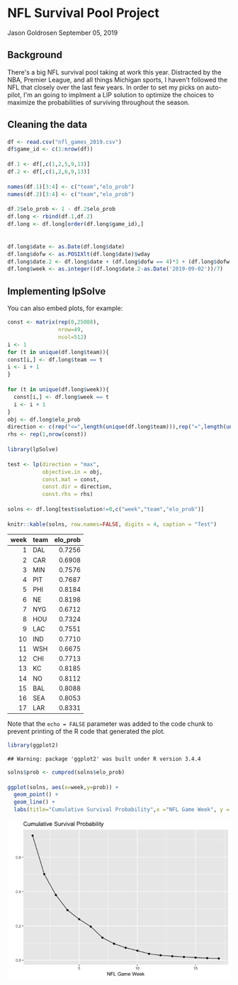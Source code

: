 NFL Survival Pool Project
================
Jason Goldrosen
September 05, 2019

Background
----------

There's a big NFL survival pool taking at work this year. Distracted by the NBA, Premier League, and all things Michigan sports, I haven't followed the NFL that closely over the last few years. In order to set my picks on auto-pilot, I'm an going to implment a LIP solution to optimize the choices to maximize the probabilities of surviving throughout the season.

Cleaning the data
-----------------

``` r
df <- read.csv("nfl_games_2019.csv")
df$game_id <- c(1:nrow(df))

df.1 <- df[,c(1,2,5,9,13)]
df.2 <- df[,c(1,2,6,9,13)]

names(df.1)[3:4] <- c("team","elo_prob")
names(df.2)[3:4] <- c("team","elo_prob")

df.2$elo_prob <- 1 - df.2$elo_prob
df.long <- rbind(df.1,df.2)
df.long <- df.long[order(df.long$game_id),]


df.long$date <- as.Date(df.long$date) 
df.long$dofw <- as.POSIXlt(df.long$date)$wday
df.long$date.2 <- df.long$date + (df.long$dofw == 4)*3 + (df.long$dofw == 1)*(-1) + (df.long$dofw == 6) + 1 
df.long$week <- as.integer((df.long$date.2-as.Date('2019-09-02'))/7)
```

Implementing lpSolve
--------------------

You can also embed plots, for example:

``` r
const <- matrix(rep(0,25088), 
                nrow=49, 
                ncol=512)
i <- 1
for (t in unique(df.long$team)){
const[i,] <- df.long$team == t
i <- i + 1
}

for (t in unique(df.long$week)){
  const[i,] <- df.long$week == t
  i <- i + 1
}
obj <- df.long$elo_prob
direction <- c(rep("<=",length(unique(df.long$team))),rep("=",length(unique(df.long$week))))
rhs <- rep(1,nrow(const))

library(lpSolve)

test <- lp(direction = "max", 
           objective.in = obj, 
           const.mat = const, 
           const.dir = direction, 
           const.rhs = rhs)

solns <- df.long[test$solution!=0,c("week","team","elo_prob")]

knitr::kable(solns, row.names=FALSE, digits = 4, caption = "Test")
```

|  week| team |  elo\_prob|
|-----:|:-----|----------:|
|     1| DAL  |     0.7256|
|     2| CAR  |     0.6908|
|     3| MIN  |     0.7576|
|     4| PIT  |     0.7687|
|     5| PHI  |     0.8184|
|     6| NE   |     0.8198|
|     7| NYG  |     0.6712|
|     8| HOU  |     0.7324|
|     9| LAC  |     0.7551|
|    10| IND  |     0.7710|
|    11| WSH  |     0.6675|
|    12| CHI  |     0.7713|
|    13| KC   |     0.8185|
|    14| NO   |     0.8112|
|    15| BAL  |     0.8088|
|    16| SEA  |     0.8053|
|    17| LAR  |     0.8331|

Note that the `echo = FALSE` parameter was added to the code chunk to prevent printing of the R code that generated the plot.

``` r
library(ggplot2)
```

    ## Warning: package 'ggplot2' was built under R version 3.4.4

``` r
solns$prob <- cumprod(solns$elo_prob)

ggplot(solns, aes(x=week,y=prob)) + 
  geom_point() + 
  geom_line() + 
  labs(title="Cumulative Survival Probability",x ="NFL Game Week", y = "")
```

![](nfl-lpSolve_files/figure-markdown_github/plots-1.png)
